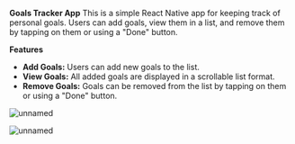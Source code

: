 **Goals Tracker App**
This is a simple React Native app for keeping track of personal goals. Users can add goals, view them in a list, and remove them by tapping on them or using a "Done" button.

**Features**
- **Add Goals:** Users can add new goals to the list.
- **View Goals:** All added goals are displayed in a scrollable list format.
- **Remove Goals:** Goals can be removed from the list by tapping on them or using a "Done" button.

![unnamed](https://github.com/user-attachments/assets/110fb5e3-0049-44b7-969a-bbc3e0faf983)

![unnamed](https://github.com/user-attachments/assets/51f26260-b383-4d8a-aaf1-bbf6973ef7d4)
